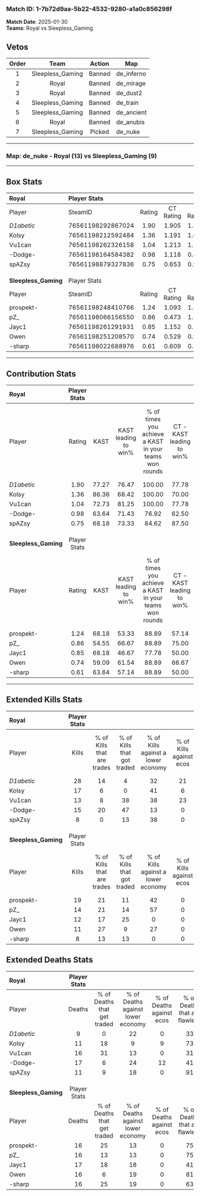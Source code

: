 ### Match ID: 1-7b72d9aa-5b22-4532-9280-a1a0c856298f  
**Match Date**: 2025-01-30  
**Teams**: Royal vs Sleepless_Gaming  

## Vetos  

| Order | Team | Action | Map |
| :---: | :--: | :----: | --- |
| 1 | Sleepless_Gaming | Banned | de_inferno |
| 2 | Royal | Banned | de_mirage |
| 3 | Royal | Banned | de_dust2 |
| 4 | Sleepless_Gaming | Banned | de_train |
| 5 | Sleepless_Gaming | Banned | de_ancient |
| 6 | Royal | Banned | de_anubis |
| 7 | Sleepless_Gaming | Picked | de_nuke |

---  

### **Map**: de_nuke - Royal (13) vs Sleepless_Gaming (9)  
---  

## Box Stats  

| **Royal**            | Player Stats      |        |           |          |       |       |       |         |        |      |     |
| :- | :- | :-: | :-: | :-: | :-: | :-: | :-: | :-: | :-: | :-: | :-: |
| Player               | SteamID           | Rating | CT Rating | T Rating | KAST  |  ADR  | Kills | Assists | Deaths | K/D  | HS% |
| _D1abetic_           | 76561198292867024 |  1.90  |   1.905   |  1.893   | 77.27 | 114.0 |  28   |    6    |   9    | 3.11 | 53  |
| Kolsy                | 76561198212592484 |  1.36  |   1.191   |  1.674   | 86.36 | 78.2  |  17   |    4    |   11   | 1.55 | 29  |
| Vu1can               | 76561198262326158 |  1.04  |   1.213   |  1.107   | 72.73 | 88.6  |  13   |    9    |   16   | 0.81 | 30  |
| -Dodge-              | 76561198164584382 |  0.98  |   1.118   |  0.872   | 63.64 | 81.4  |  15   |    4    |   17   | 0.88 | 53  |
| spAZsy               | 76561198879327836 |  0.75  |   0.653   |  0.930   | 68.18 | 43.1  |   8   |    2    |   11   | 0.73 | 75  |
|                      |                   |        |           |          |       |       |       |         |        |      |     |
|                      |                   |        |           |          |       |       |       |         |        |      |     |
|                      |                   |        |           |          |       |       |       |         |        |      |     |
| **Sleepless_Gaming** | Player Stats      |        |           |          |       |       |       |         |        |      |     |
| Player               | SteamID           | Rating | CT Rating | T Rating | KAST  |  ADR  | Kills | Assists | Deaths | K/D  | HS% |
| prospekt-            | 76561198248410766 |  1.24  |   1.093   |  1.543   | 68.18 | 96.5  |  19   |    3    |   16   | 1.19 | 57  |
| pZ_                  | 76561198066156550 |  0.86  |   0.473   |  1.277   | 54.55 | 71.1  |  14   |    3    |   16   | 0.88 | 64  |
| Jayc1                | 76561198261291931 |  0.85  |   1.152   |  0.733   | 68.18 | 69.6  |  12   |    2    |   17   | 0.71 | 83  |
| Owen                 | 76561198251208570 |  0.74  |   0.529   |  0.994   | 59.09 | 57.2  |  11   |    5    |   16   | 0.69 |  9  |
| -sharp               | 76561198022688976 |  0.61  |   0.609   |  0.787   | 63.64 | 38.2  |   8   |    7    |   16   | 0.50 | 50  |
---  

## Contribution Stats  

| **Royal**            | Player Stats |       |                      |                                                        |                           |                                                             |                          |                                                            |
| :- | :-: | :-: | :-: | :-: | :-: | :-: | :-: | :-: |
| Player               |    Rating    | KAST  | KAST leading to win% | % of times you achieve a KAST in your teams won rounds | CT - KAST leading to win% | CT - % of times you achieve a KAST in your teams won rounds | T - KAST leading to win% | T - % of times you achieve a KAST in your teams won rounds |
| _D1abetic_           |     1.90     | 77.27 |        76.47         |                         100.00                         |           77.78           |                           100.00                            |          75.00           |                           100.00                           |
| Kolsy                |     1.36     | 86.36 |        68.42         |                         100.00                         |           70.00           |                           100.00                            |          66.67           |                           100.00                           |
| Vu1can               |     1.04     | 72.73 |        81.25         |                         100.00                         |           77.78           |                           100.00                            |          85.71           |                           100.00                           |
| -Dodge-              |     0.98     | 63.64 |        71.43         |                         76.92                          |           62.50           |                            71.43                            |          83.33           |                           83.33                            |
| spAZsy               |     0.75     | 68.18 |        73.33         |                         84.62                          |           87.50           |                           100.00                            |          57.14           |                           66.67                            |
|                      |              |       |                      |                                                        |                           |                                                             |                          |                                                            |
|                      |              |       |                      |                                                        |                           |                                                             |                          |                                                            |
|                      |              |       |                      |                                                        |                           |                                                             |                          |                                                            |
| **Sleepless_Gaming** | Player Stats |       |                      |                                                        |                           |                                                             |                          |                                                            |
| Player               |    Rating    | KAST  | KAST leading to win% | % of times you achieve a KAST in your teams won rounds | CT - KAST leading to win% | CT - % of times you achieve a KAST in your teams won rounds | T - KAST leading to win% | T - % of times you achieve a KAST in your teams won rounds |
| prospekt-            |     1.24     | 68.18 |        53.33         |                         88.89                          |           57.14           |                           100.00                            |          50.00           |                           80.00                            |
| pZ_                  |     0.86     | 54.55 |        66.67         |                         88.89                          |           75.00           |                            75.00                            |          62.50           |                           100.00                           |
| Jayc1                |     0.85     | 68.18 |        46.67         |                         77.78                          |           50.00           |                           100.00                            |          42.86           |                           60.00                            |
| Owen                 |     0.74     | 59.09 |        61.54         |                         88.89                          |           66.67           |                           100.00                            |          57.14           |                           80.00                            |
| -sharp               |     0.61     | 63.64 |        57.14         |                         88.89                          |           50.00           |                            75.00                            |          62.50           |                           100.00                           |
---  

## Extended Kills Stats  

| **Royal**            | Player Stats |                            |                            |                                    |                         |                              |                                 |                                       |                    |           |
| :- | :-: | :-: | :-: | :-: | :-: | :-: | :-: | :-: | :-: | :-: |
| Player               |    Kills     | % of Kills that are trades | % of Kills that got traded | % of Kills against a lower economy | % of Kills against ecos | % of Kills that are flawless | % of Kills that are close duels | % of Kills that are assisted by flash | Pistol Round Kills | AWP Kills |
| _D1abetic_           |      28      |             14             |             4              |                 32                 |           21            |              64              |                4                |                   7                   |         5          |     0     |
| Kolsy                |      17      |             6              |             0              |                 41                 |            6            |              82              |                6                |                   6                   |         1          |     9     |
| Vu1can               |      13      |             8              |             38             |                 38                 |           23            |              69              |                0                |                   0                   |         2          |     0     |
| -Dodge-              |      15      |             20             |             47             |                 13                 |            0            |              60              |                0                |                   0                   |         1          |     0     |
| spAZsy               |      8       |             0              |             13             |                 38                 |            0            |              38              |               38                |                   0                   |         1          |     0     |
|                      |              |                            |                            |                                    |                         |                              |                                 |                                       |                    |           |
|                      |              |                            |                            |                                    |                         |                              |                                 |                                       |                    |           |
|                      |              |                            |                            |                                    |                         |                              |                                 |                                       |                    |           |
| **Sleepless_Gaming** | Player Stats |                            |                            |                                    |                         |                              |                                 |                                       |                    |           |
| Player               |    Kills     | % of Kills that are trades | % of Kills that got traded | % of Kills against a lower economy | % of Kills against ecos | % of Kills that are flawless | % of Kills that are close duels | % of Kills that are assisted by flash | Pistol Round Kills | AWP Kills |
| prospekt-            |      19      |             21             |             11             |                 42                 |            0            |              42              |               11                |                   5                   |         1          |     0     |
| pZ_                  |      14      |             21             |             14             |                 57                 |            0            |              64              |                0                |                   0                   |         0          |     0     |
| Jayc1                |      12      |             17             |             25             |                 0                  |            0            |              33              |                8                |                   8                   |         4          |     0     |
| Owen                 |      11      |             27             |             9              |                 27                 |            0            |              73              |                0                |                   0                   |         1          |     7     |
| -sharp               |      8       |             13             |             13             |                 0                  |            0            |              63              |               25                |                   0                   |         0          |     0     |
## Extended Deaths Stats  

| **Royal**            | Player Stats |                             |                                   |                          |                               |                            |                           |               |
| :- | :-: | :-: | :-: | :-: | :-: | :-: | :-: | :-: |
| Player               |    Deaths    | % of Deaths that get traded | % of Deaths against lower economy | % of Deaths against ecos | % of Deaths that are flawless | % of Deaths that are close | % of Deaths while blinded | Deaths to AWP |
| _D1abetic_           |      9       |              0              |                22                 |            0             |              33               |             0              |             0             |       0       |
| Kolsy                |      11      |             18              |                 9                 |            9             |              73               |             9              |             9             |       1       |
| Vu1can               |      16      |             31              |                13                 |            0             |              31               |             13             |             6             |       2       |
| -Dodge-              |      17      |              6              |                24                 |            12            |              41               |             6              |             0             |       2       |
| spAZsy               |      11      |              9              |                18                 |            0             |              91               |             9              |             0             |       2       |
|                      |              |                             |                                   |                          |                               |                            |                           |               |
|                      |              |                             |                                   |                          |                               |                            |                           |               |
|                      |              |                             |                                   |                          |                               |                            |                           |               |
| **Sleepless_Gaming** | Player Stats |                             |                                   |                          |                               |                            |                           |               |
| Player               |    Deaths    | % of Deaths that get traded | % of Deaths against lower economy | % of Deaths against ecos | % of Deaths that are flawless | % of Deaths that are close | % of Deaths while blinded | Deaths to AWP |
| prospekt-            |      16      |             25              |                13                 |            0             |              75               |             6              |             6             |       1       |
| pZ_                  |      16      |             13              |                13                 |            0             |              75               |             13             |             6             |       3       |
| Jayc1                |      17      |             18              |                18                 |            0             |              41               |             0              |             0             |       1       |
| Owen                 |      16      |              6              |                19                 |            0             |              81               |             13             |             6             |       3       |
| -sharp               |      16      |             25              |                19                 |            0             |              63               |             0              |             0             |       1       |
